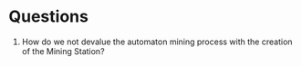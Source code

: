 # Questions
1. How do we not devalue the automaton mining process with the creation of the Mining Station?